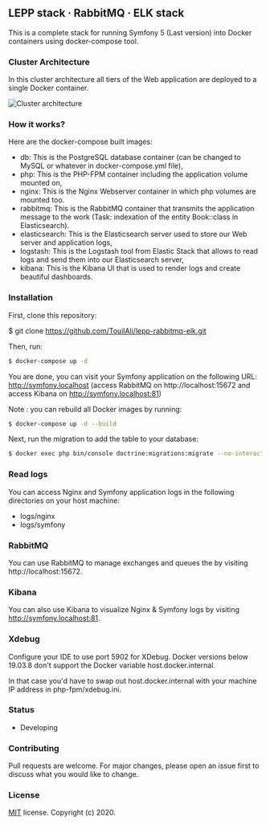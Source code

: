 ## LEPP stack · RabbitMQ · ELK stack
This is a complete stack for running Symfony 5 (Last version) into Docker containers using docker-compose tool.

### Cluster Architecture
In this cluster architecture all tiers of the Web application are deployed to a single Docker container.

![Cluster architecture](https://user-images.githubusercontent.com/11296140/83843833-bca3a780-a6fd-11ea-8323-cfe6177763bd.png)

### How it works?
Here are the docker-compose built images:
- db: This is the PostgreSQL database container (can be changed to MySQL or whatever in docker-compose.yml file),
- php: This is the PHP-FPM container including the application volume mounted on,
- nginx: This is the Nginx Webserver container in which php volumes are mounted too.
- rabbitmq: This is the RabbitMQ container that transmits the application message to the work (Task: indexation of the entity Book::class in Elasticsearch).
- elasticsearch: This is the Elasticsearch server used to store our Web server and application logs,
- logstash: This is the Logstash tool from Elastic Stack that allows to read logs and send them into our Elasticsearch server,
- kibana: This is the Kibana UI that is used to render logs and create beautiful dashboards.

### Installation
First, clone this repository:

$ git clone https://github.com/TouilAli/lepp-rabbitmq-elk.git

Then, run:

```bash
$ docker-compose up -d
```

You are done, you can visit your Symfony application on the following URL: http://symfony.localhost (access RabbitMQ on http://localhost:15672 and access Kibana on http://symfony.localhost:81)

Note : you can rebuild all Docker images by running:

```bash
$ docker-compose up -d --build
```

Next, run the migration to add the table to your database:

```bash
$ docker exec php bin/console doctrine:migrations:migrate --no-interaction --allow-no-migration
```

### Read logs
You can access Nginx and Symfony application logs in the following directories on your host machine:
- logs/nginx
- logs/symfony

### RabbitMQ
You can use RabbitMQ to manage exchanges and queues the by visiting http://localhost:15672.

### Kibana
You can also use Kibana to visualize Nginx & Symfony logs by visiting http://symfony.localhost:81.

### Xdebug
Configure your IDE to use port 5902 for XDebug. Docker versions below 19.03.8 don't support the Docker variable host.docker.internal.

In that case you'd have to swap out host.docker.internal with your machine IP address in php-fpm/xdebug.ini.

### Status
- Developing

### Contributing
Pull requests are welcome. For major changes, please open an issue first to discuss what you would like to change.

### License
[MIT](https://choosealicense.com/licenses/mit/) license. Copyright (c) 2020.